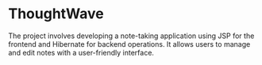 # ThoughtWave

The project involves developing a note-taking application using JSP for the frontend and Hibernate for backend operations. It allows users to manage and edit notes with a user-friendly interface.
